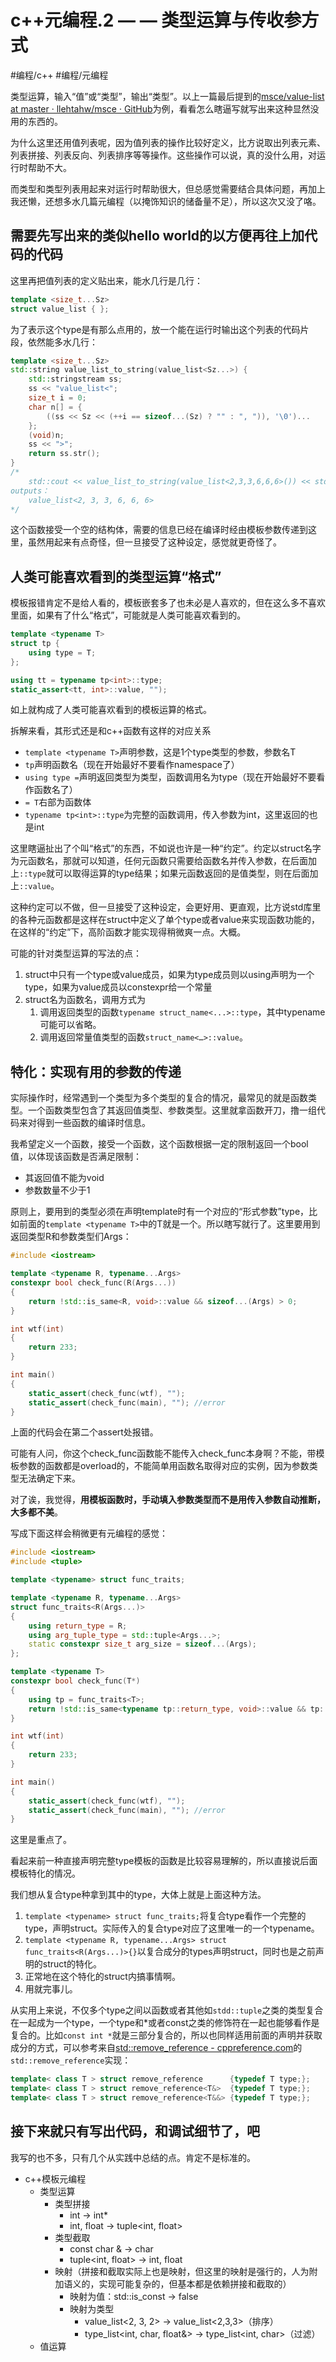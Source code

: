 # c++元编程.2 — — 类型运算与传收参方式
#编程/c++ #编程/元编程

类型运算，输入“值”或“类型”，输出“类型”。以上一篇最后提到的[msce/value-list at master · llehtahw/msce · GitHub](https://github.com/llehtahw/msce/tree/master/value-list)为例，看看怎么瞎逼写就写出来这种显然没用的东西的。

为什么这里还用值列表呢，因为值列表的操作比较好定义，比方说取出列表元素、列表拼接、列表反向、列表排序等等操作。这些操作可以说，真的没什么用，对运行时帮助不大。

而类型和类型列表用起来对运行时帮助很大，但总感觉需要结合具体问题，再加上我还懒，还想多水几篇元编程（以掩饰知识的储备量不足），所以这次又没了咯。

## 需要先写出来的类似hello world的以方便再往上加代码的代码
这里再把值列表的定义贴出来，能水几行是几行：

```cpp
template <size_t...Sz>
struct value_list { };
```

为了表示这个type是有那么点用的，放一个能在运行时输出这个列表的代码片段，依然能多水几行：

```cpp
template <size_t...Sz>
std::string value_list_to_string(value_list<Sz...>) {
    std::stringstream ss;
    ss << "value_list<";
    size_t i = 0;
    char n[] = {
        ((ss << Sz << (++i == sizeof...(Sz) ? "" : ", ")), '\0')...
    };
    (void)n;
    ss << ">";
    return ss.str();
}
/*
    std::cout << value_list_to_string(value_list<2,3,3,6,6,6>()) << std::endl;
outputs：
    value_list<2, 3, 3, 6, 6, 6>
*/
```

这个函数接受一个空的结构体，需要的信息已经在编译时经由模板参数传递到这里，虽然用起来有点奇怪，但一旦接受了这种设定，感觉就更奇怪了。

## 人类可能喜欢看到的类型运算“格式”
模板报错肯定不是给人看的，模板嵌套多了也未必是人喜欢的，但在这么多不喜欢里面，如果有了什么“格式”，可能就是人类可能喜欢看到的。

```cpp
template <typename T>
struct tp {
    using type = T;
};

using tt = typename tp<int>::type;
static_assert<tt, int>::value, "");
```

如上就构成了人类可能喜欢看到的模板运算的格式。

拆解来看，其形式还是和c++函数有这样的对应关系
* `template <typename T>`声明参数，这是1个type类型的参数，参数名T
* `tp`声明函数名（现在开始最好不要看作namespace了）
* `using type =`声明返回类型为类型，函数调用名为type（现在开始最好不要看作函数名了）
* `= T`右部为函数体
* `typename tp<int>::type`为完整的函数调用，传入参数为int，这里返回的也是int

这里瞎逼扯出了个叫“格式”的东西，不如说也许是一种“约定”。约定以struct名字为元函数名，那就可以知道，任何元函数只需要给函数名并传入参数，在后面加上`::type`就可以取得运算的type结果；如果元函数返回的是值类型，则在后面加上`::value`。

这种约定可以不做，但一旦接受了这种设定，会更好用、更直观，比方说std库里的各种元函数都是这样在struct中定义了单个type或者value来实现函数功能的，在这样的“约定”下，高阶函数才能实现得稍微爽一点。大概。

可能的针对类型运算的写法的点：
1. struct中只有一个type或value成员，如果为type成员则以using声明为一个type，如果为value成员以constexpr给一个常量
2. struct名为函数名，调用方式为
	1. 调用返回类型的函数`typename struct_name<...>::type`，其中typename可能可以省略。
	2. 调用返回常量值类型的函数`struct_name<…>::value`。

## 特化：实现有用的参数的传递
实际操作时，经常遇到一个类型为多个类型的复合的情况，最常见的就是函数类型。一个函数类型包含了其返回值类型、参数类型。这里就拿函数开刀，撸一组代码来对得到一些函数的编译时信息。

我希望定义一个函数，接受一个函数，这个函数根据一定的限制返回一个bool值，以体现该函数是否满足限制：
* 其返回值不能为void
* 参数数量不少于1

原则上，要用到的类型必须在声明template时有一个对应的“形式参数”type，比如前面的`template <typename T>`中的T就是一个。所以瞎写就行了。这里要用到返回类型R和参数类型们Args：

```cpp
#include <iostream>

template <typename R, typename...Args>
constexpr bool check_func(R(Args...))
{
    return !std::is_same<R, void>::value && sizeof...(Args) > 0;
}

int wtf(int)
{
    return 233;
}

int main()
{
    static_assert(check_func(wtf), "");
    static_assert(check_func(main), ""); //error
}
```

上面的代码会在第二个assert处报错。

可能有人问，你这个check_func函数能不能传入check_func本身啊？不能，带模板参数的函数都是overload的，不能简单用函数名取得对应的实例，因为参数类型无法确定下来。

对了诶，我觉得，**用模板函数时，手动填入参数类型而不是用传入参数自动推断，大多都不美**。

写成下面这样会稍微更有元编程的感觉：

```cpp
#include <iostream>
#include <tuple>

template <typename> struct func_traits;

template <typename R, typename...Args>
struct func_traits<R(Args...)>
{
    using return_type = R;
    using arg_tuple_type = std::tuple<Args...>;
    static constexpr size_t arg_size = sizeof...(Args);
};

template <typename T>
constexpr bool check_func(T*)
{
    using tp = func_traits<T>;
    return !std::is_same<typename tp::return_type, void>::value && tp::arg_size > 0;
}

int wtf(int)
{
    return 233;
}

int main()
{
    static_assert(check_func(wtf), "");
    static_assert(check_func(main), ""); //error
}
```

这里是重点了。

看起来前一种直接声明完整type模板的函数是比较容易理解的，所以直接说后面模板特化的情况。

我们想从复合type种拿到其中的type，大体上就是上面这种方法。
1. `template <typename> struct func_traits;`将复合type看作一个完整的type，声明struct。实际传入的复合type对应了这里唯一的一个typename。
2. `template <typename R, typename...Args> struct func_traits<R(Args...)>{}`以复合成分的types声明struct，同时也是之前声明的struct的特化。
3. 正常地在这个特化的struct内搞事情啊。
4. 用就完事儿。

从实用上来说，不仅多个type之间以函数或者其他如`stdd::tuple`之类的类型复合在一起成为一个type，一个type和*或者const之类的修饰符在一起也能够看作是复合的。比如`const int *`就是三部分复合的，所以也同样适用前面的声明并获取成分的方式，可以参考来自[std::remove_reference - cppreference.com](https://en.cppreference.com/w/cpp/types/remove_reference)的`std::remove_reference`实现：

```cpp
template< class T > struct remove_reference      {typedef T type;};
template< class T > struct remove_reference<T&>  {typedef T type;};
template< class T > struct remove_reference<T&&> {typedef T type;};
```

## 接下来就只有写出代码，和调试细节了，吧
我写的也不多，只有几个从实践中总结的点。肯定不是标准的。
* c++模板元编程
	* 类型运算
		* 类型拼接
			* int -> int*
			* int, float -> tuple<int, float>
		* 类型截取
			* const char & -> char
			* tuple<int, float> -> int, float
		* 映射（拼接和截取实际上也是映射，但这里的映射是强行的，人为附加语义的，实现可能复杂的，但基本都是依赖拼接和截取的）
			* 映射为值：std::is_const<int> -> false
			* 映射为类型
				* value_list<2, 3, 2> -> value_list<2,3,3>（排序）
				* type_list<int, char, float&> -> type_list<int, char>（过滤）
	* 值运算